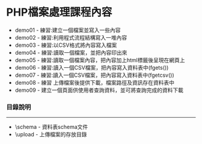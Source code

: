 # PHP檔案處理課程內容

* demo01 - 練習:建立一個檔案並寫入一些內容
* demo02 - 練習:利用程式流程結構寫入一堆內容
* demo03 - 練習:以CSV格式將內容寫入檔案
* demo04 - 練習:讀取一個檔案，並把內容印出來
* demo05 - 練習:讀取一個檔案內容，把內容加上html標籤後呈現在網頁上
* demo06 - 練習:讀入一個CSV檔案，把內容寫入資料表中(fgets())
* demo07 - 練習:讀入一個CSV檔案，把內容寫入資料表中(fgetcsv())
* demo08 - 練習 上傳檔案後提供下載，檔案路徑及資訊存在資料表中
* demo09 - 建立一個頁面供使用者查詢資料，並可將查詢完成的資料下載

### 目錄說明
------------------------
* \schema - 資料表schema文件
* \upload - 上傳檔案的存放目錄

